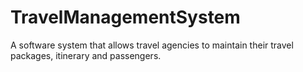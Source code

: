 # TravelManagementSystem
A software system that allows travel agencies to maintain their travel packages, itinerary and passengers.
